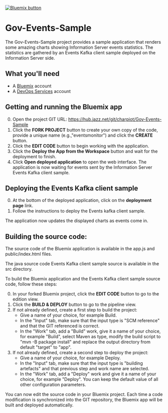 <a href="https://bluemix.net/deploy?repository=https://github.com/grassmik/GovernanceEvents" target="_blank"><img src="http://bluemix.net/deploy/button.png" alt="Bluemix button" /></a>

# Gov-Events-Sample

The Gov-Events-Sample project provides a sample application that renders some amazing charts showing Information Server events statistics. The statistics are gathered by an Events Kafka client sample deployed on the Information Server side.

## What you'll need

* A [Bluemix](https://developer.ibm.com/sso/bmregistration?lang=en_US&ca=dw-_-bluemix-_-wa-simplenode1-app-_-article) account
* A [DevOps Services](https://hub.jazz.net/?utm_source=dw&utm_campaign=bluemix&utm_content=wa-simplenode1-app&utm_medium=article) account

## Getting and running the Bluemix app

0. Open the project GIT URL: https://hub.jazz.net/git/charpiot/Gov-Events-Sample
0. Click the **FORK PROJECT** button to create your own copy of the code, provide a unique name (e.g.,"eventsmonitor") and click the **CREATE** button.
0. Click the **EDIT CODE** button to begin working with the application.
0. Click the **Deploy the App from the Workspace** button and wait for the deployment to finish.
0. Click **Open deployed application** to open the web interface. The application is now waiting for events sent by the Information Server Events Kafka client sample.

## Deploying the Events Kafka client sample

0. At the bottom of the deployed application, click on the **deployment page** link.
0. Follow the instructions to deploy the Events kafka client sample.

The application now updates the displayed charts as events come in.

## Building the source code:

The source code of the Bluemix application is available in the app.js and public/index.html files. 

The java source code Events Kafka client sample source is available in the src directory.

To build the Bluemix application and the Events Kafka client sample source code, follow these steps:

0. In your forked Bluemix project, click the **EDIT CODE** button to go to the edition view.
0. Click the **BUILD & DEPLOY** button to go to the pipeline view.
0. If not already defined, create a first step to build the project:
   * Give a name of your choice, for example Build.
   * In the "Input" tab, make sure that the input type is "SCM reference" and that the GIT referenced is correct.
   * In the "Work" tab, add a "Build" work, give it a name of your choice, for example "Build", select Maven as type, modify the build script to "mvn -B package install" and replace the output directory from default "target" to "app".
0. If not already defined, create a second step to deploy the project:
   * Give a name of your choice, for example Deploy.
   * In the "Input" tab, make sure that the input type is "building artefacts" and that previous step and work name are selected.
   * In the "Work" tab, add a "Deploy" work and give it a name of your choice, for example "Deploy". You can keep the default value of all other configuration parameters.

You can now edit the source code in your Bluemix project. Each time a code modification is synchronized into the GIT repository, the Bluemix app will be built and deployed automatically.
